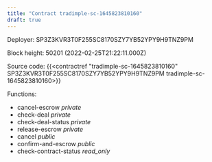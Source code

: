 ```yaml
---
title: "Contract tradimple-sc-1645823810160"
draft: true
---
```

Deployer: SP3Z3KVR3T0F255SC8170SZY7YB52YPY9H9TNZ9PM


 



Block height: 50201 (2022-02-25T21:22:11.000Z)

Source code: {{<contractref "tradimple-sc-1645823810160" SP3Z3KVR3T0F255SC8170SZY7YB52YPY9H9TNZ9PM tradimple-sc-1645823810160>}}

Functions:

* cancel-escrow _private_
* check-deal _private_
* check-deal-status _private_
* release-escrow _private_
* cancel _public_
* confirm-and-escrow _public_
* check-contract-status _read_only_
